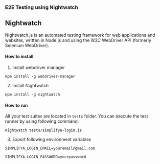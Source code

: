 ### E2E Testing using Nightwatch

## Nightwatch

Nightwatch.js is an automated testing framework for web applications and websites, written in Node.js and using the W3C WebDriver API (formerly Selenium WebDriver).

#### How to install

1. Install webdriver manager

`npm install -g webdriver-manager`

2. Install Nightwatch

`npm install -g nightwatch`


#### How to run

All your test suites are located in `tests` folder. You can execute the test runner by using following command:

`nightwatch tests/simplifya-login.js`


3. Export following environment variables

`SIMPLIFYA_LOGIN_EMAIL=youremail@gmail.com`

`SIMPLIFYA_LOGIN_PASSWORD=yourpassword`
